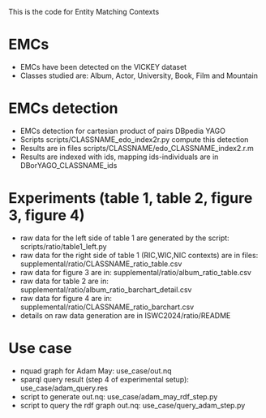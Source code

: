 This is the code for Entity Matching Contexts
 
# EMCs 
- EMCs have been detected on the VICKEY dataset
- Classes studied are: Album, Actor, University, Book, Film and Mountain

# EMCs detection
- EMCs detection for cartesian product of pairs DBpedia YAGO
- Scripts scripts/CLASSNAME\_edo\_index2r.py compute this detection
- Results are in files scripts/CLASSNAME/edo\_CLASSNAME\_index2.r.m
- Results are indexed with ids, mapping ids-individuals are in DBorYAGO\_CLASSNAME\_ids

# Experiments (table 1, table 2, figure 3, figure 4)
- raw data for the left side of table 1 are generated by the script: scripts/ratio/table1\_left.py
- raw data for the right side of table 1 (RIC,WIC,NIC contexts) are in files: supplemental/ratio/CLASSNAME\_ratio\_table.csv
- raw data for figure 3 are in: supplemental/ratio/album\_ratio\_table.csv  
- raw data for table 2 are in: supplemental/ratio/album\_ratio\_barchart\_detail.csv
- raw data for figure 4 are in: supplemental/ratio/CLASSNAME\_ratio\_barchart.csv
- details on raw data generation are in ISWC2024/ratio/README

# Use case
- nquad graph for Adam May: use\_case/out.nq
- sparql query result (step 4 of experimental setup): use\_case/adam\_query.res
- script to generate out.nq: use\_case/adam\_may\_rdf\_step.py
- script to query the rdf graph out.nq: use\_case/query\_adam\_step.py
